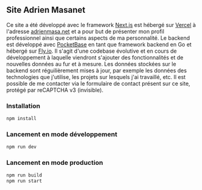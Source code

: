 ## Site Adrien Masanet

Ce site a été développé avec le framework [Next.js](https://nextjs.org/) est hébergé sur [Vercel](https://vercel.com/) à l'adresse [adrienmasa.net](https://adrienmasa.net/) et a pour but de présenter mon profil professionnel ainsi que certains aspects de ma personnalité.
Le backend est développé avec [PocketBase](https://pocketbase.io/) en tant que framework backend en Go et hébergé sur [Fly.io](https://fly.io/).
Il s'agit d'une codebase évolutive et en cours de développement à laquelle viendront s'ajouter des fonctionnalités et de nouvelles données au fur et à mesure. Les données stockées sur le backend sont réguilièrement mises à jour, par exemple les données des technologies que j'utilise, les projets sur lesquels j'ai travaillé, etc.
Il est possible de me contacter via le formulaire de contact présent sur ce site, protégé par reCAPTCHA v3 (invisible).

### Installation

```bash
npm install
```

### Lancement en mode développement

```bash
npm run dev
```

### Lancement en mode production

```bash
npm run build
npm run start
```
